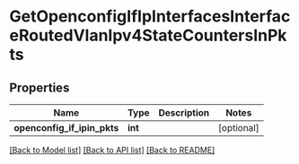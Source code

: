 # GetOpenconfigIfIpInterfacesInterfaceRoutedVlanIpv4StateCountersInPkts

## Properties
Name | Type | Description | Notes
------------ | ------------- | ------------- | -------------
**openconfig_if_ipin_pkts** | **int** |  | [optional] 

[[Back to Model list]](../README.md#documentation-for-models) [[Back to API list]](../README.md#documentation-for-api-endpoints) [[Back to README]](../README.md)


